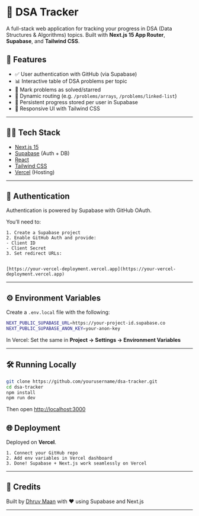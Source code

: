 


# 🧠 DSA Tracker

A full-stack web application for tracking your progress in DSA (Data Structures & Algorithms) topics. Built with **Next.js 15 App Router**, **Supabase**, and **Tailwind CSS**.

## 🚀 Features

- ✅ User authentication with GitHub (via Supabase)
- 📊 Interactive table of DSA problems per topic
- 🔖 Mark problems as solved/starred
- 🧭 Dynamic routing (e.g. `/problems/arrays`, `/problems/linked-list`)
- 🔄 Persistent progress stored per user in Supabase
- 📱 Responsive UI with Tailwind CSS

---



## 🧑‍💻 Tech Stack

- [Next.js 15](https://nextjs.org/)
- [Supabase](https://supabase.com/) (Auth + DB)
- [React](https://reactjs.org/)
- [Tailwind CSS](https://tailwindcss.com/)
- [Vercel](https://vercel.com/) (Hosting)

---

## 🔐 Authentication

Authentication is powered by Supabase with GitHub OAuth.

You’ll need to:

    1. Create a Supabase project
    2. Enable GitHub Auth and provide:
    - Client ID
    - Client Secret
    3. Set redirect URLs:
```

[https://your-vercel-deployment.vercel.app](https://your-vercel-deployment.vercel.app)

```

---

## ⚙️ Environment Variables

Create a `.env.local` file with the following:

```bash
NEXT_PUBLIC_SUPABASE_URL=https://your-project-id.supabase.co
NEXT_PUBLIC_SUPABASE_ANON_KEY=your-anon-key
````

In Vercel: Set the same in **Project → Settings → Environment Variables**

---

## 🛠️ Running Locally

```bash
git clone https://github.com/yourusername/dsa-tracker.git
cd dsa-tracker
npm install
npm run dev
```

Then open [http://localhost:3000](http://localhost:3000)



## 🌐 Deployment

Deployed on **Vercel**.

    1. Connect your GitHub repo
    2. Add env variables in Vercel dashboard
    3. Done! Supabase + Next.js work seamlessly on Vercel

---



## 🙌 Credits

Built by [Dhruv Maan](https://github.com/maandhruv) with ❤️ using Supabase and Next.js

---



